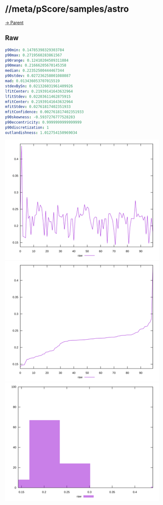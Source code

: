 
# //meta/pScore/samples/astro

[→ Parent](../..)


## Raw


```yaml
p90min: 0.14785398329303784
p90max: 0.2719560283861567
p90range: 0.12410204509311884
p90mean: 0.21666205670145358
median: 0.22352500444467344
p90stdev: 0.027236258001088087
mad: 0.013436053707015519
stdevBySn: 0.021326031961409926
lfitCenter: 0.21939141643632964
lfitStdev: 0.02203611462875915
mfitCenter: 0.21939141643632964
mfitStdev: 0.02761817402351933
mfitConfidence: 0.002761817402351933
p90skewness: -0.5937276777528283
p90eccentricity: 0.9999999999999999
p90discretization: 1
outlandishness: 1.012754150969034

```

![PLOT: raw-values](./raw/values.svg)![PLOT: raw-sorted](./raw/sorted.svg)![PLOT: raw-histogram](./raw/histogram.svg)